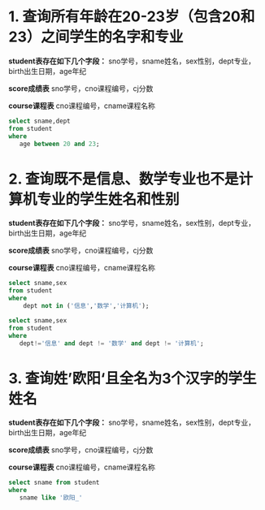 # 1. 查询所有年龄在20-23岁（包含20和23）之间学生的名字和专业
  
**student表存在如下几个字段：**
sno学号，sname姓名，sex性别，dept专业，birth出生日期，age年纪

**score成绩表**
sno学号，cno课程编号，cj分数

**course课程表**
cno课程编号，cname课程名称


``` sql
select sname,dept
from student
where 
   age between 20 and 23;
```

# 2. 查询既不是信息、数学专业也不是计算机专业的学生姓名和性别

**student表存在如下几个字段：**
sno学号，sname姓名，sex性别，dept专业，birth出生日期，age年纪

**score成绩表**
sno学号，cno课程编号，cj分数

**course课程表**
cno课程编号，cname课程名称

``` sql
select sname,sex
from student
where
    dept not in ('信息','数学','计算机');
```

``` sql
select sname,sex 
from student 
where 
   dept!='信息' and dept != '数学' and dept != '计算机';
```

# 3. 查询姓’欧阳‘且全名为3个汉字的学生姓名
**student表存在如下几个字段：**
sno学号，sname姓名，sex性别，dept专业，birth出生日期，age年纪

**score成绩表**
sno学号，cno课程编号，cj分数

**course课程表**
cno课程编号，cname课程名称

``` sql
select sname from student
where 
   sname like '欧阳_'
```
